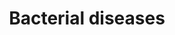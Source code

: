 ---
title: Bacterial diseases
longTitle: 'Bacterial diseases'
tags:
- gccommon
usedFor:
- "[[Infectious diseases]]"
---